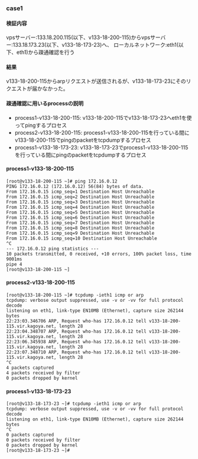 ### case1
#### 検証内容
vpsサーバー:133.18.200.115(以下、v133-18-200-115)からvpsサーバー:133.18.173.23(以下、v133-18-173-23)へ、
ローカルネットワーク:eth1(以下、eth1)から疎通確認を行う

#### 結果
v133-18-200-115からarpリクエストが送信されるが、v133-18-173-23にそのリクエストが届かなかった。


#### 疎通確認に用いるprocessの説明
- process1-v133-18-200-115: v133-18-200-115でv133-18-173-23へeth1を使ってpingするプロセス
- process2-v133-18-200-115: process1-v133-18-200-115を行っている間にv133-18-200-115でpingのpacketをtcpdumpするプロセス
- process1-v133-18-173-23: v133-18-173-23でprocess1-v133-18-200-115を行っている間にpingのpacketをtcpdumpするプロセス


#### process1-v133-18-200-115
```
[root@v133-18-200-115 ~]# ping 172.16.0.12
PING 172.16.0.12 (172.16.0.12) 56(84) bytes of data.
From 172.16.0.15 icmp_seq=1 Destination Host Unreachable
From 172.16.0.15 icmp_seq=2 Destination Host Unreachable
From 172.16.0.15 icmp_seq=3 Destination Host Unreachable
From 172.16.0.15 icmp_seq=4 Destination Host Unreachable
From 172.16.0.15 icmp_seq=5 Destination Host Unreachable
From 172.16.0.15 icmp_seq=6 Destination Host Unreachable
From 172.16.0.15 icmp_seq=7 Destination Host Unreachable
From 172.16.0.15 icmp_seq=8 Destination Host Unreachable
From 172.16.0.15 icmp_seq=9 Destination Host Unreachable
From 172.16.0.15 icmp_seq=10 Destination Host Unreachable
^C
--- 172.16.0.12 ping statistics ---
10 packets transmitted, 0 received, +10 errors, 100% packet loss, time 9001ms
pipe 4
[root@v133-18-200-115 ~]
```

#### process2-v133-18-200-115
```
[root@v133-18-200-115 ~]# tcpdump -ieth1 icmp or arp
tcpdump: verbose output suppressed, use -v or -vv for full protocol decode
listening on eth1, link-type EN10MB (Ethernet), capture size 262144 bytes
22:23:03.346706 ARP, Request who-has 172.16.0.12 tell v133-18-200-115.vir.kagoya.net, length 28
22:23:04.348707 ARP, Request who-has 172.16.0.12 tell v133-18-200-115.vir.kagoya.net, length 28
22:23:06.345938 ARP, Request who-has 172.16.0.12 tell v133-18-200-115.vir.kagoya.net, length 28
22:23:07.348710 ARP, Request who-has 172.16.0.12 tell v133-18-200-115.vir.kagoya.net, length 28
^C
4 packets captured
4 packets received by filter
0 packets dropped by kernel
```

#### process1-v133-18-173-23
```
[root@v133-18-173-23 ~]# tcpdump -ieth1 icmp or arp
tcpdump: verbose output suppressed, use -v or -vv for full protocol decode
listening on eth1, link-type EN10MB (Ethernet), capture size 262144 bytes
^C
0 packets captured
0 packets received by filter
0 packets dropped by kernel
[root@v133-18-173-23 ~]# 
```
